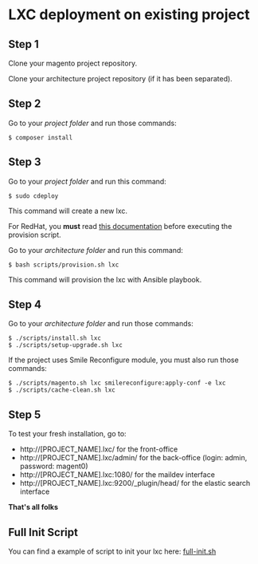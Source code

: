 # LXC deployment on existing project

## Step 1

Clone your magento project repository.

Clone your architecture project repository (if it has been separated).
 
## Step 2

Go to your *project folder* and run those commands:

```
$ composer install
```

## Step 3

Go to your *project folder* and run this command:

```
$ sudo cdeploy
```

This command will create a new lxc.

For RedHat, you **must** read [this documentation](redhat.md) before executing the provision script.

Go to your *architecture folder* and run this command:

```
$ bash scripts/provision.sh lxc
```

This command will provision the lxc with Ansible playbook.

## Step 4

Go to your *architecture folder* and run those commands:

```
$ ./scripts/install.sh lxc
$ ./scripts/setup-upgrade.sh lxc
```

If the project uses Smile Reconfigure module, you must also run those commands:

```
$ ./scripts/magento.sh lxc smilereconfigure:apply-conf -e lxc
$ ./scripts/cache-clean.sh lxc
```

## Step 5

To test your fresh installation, go to:
 
- http://[PROJECT_NAME].lxc/                   for the front-office
- http://[PROJECT_NAME].lxc/admin/             for the back-office (login: admin, password: magent0)
- http://[PROJECT_NAME].lxc:1080/              for the maildev interface
- http://[PROJECT_NAME].lxc:9200/_plugin/head/ for the elastic search interface
 
__That's all folks__

## Full Init Script

You can find a example of script to init your lxc here: [full-init.sh](https://git.smile.fr/magento2/dev-modules/blob/master/_extra/scripts/full-init.sh)
